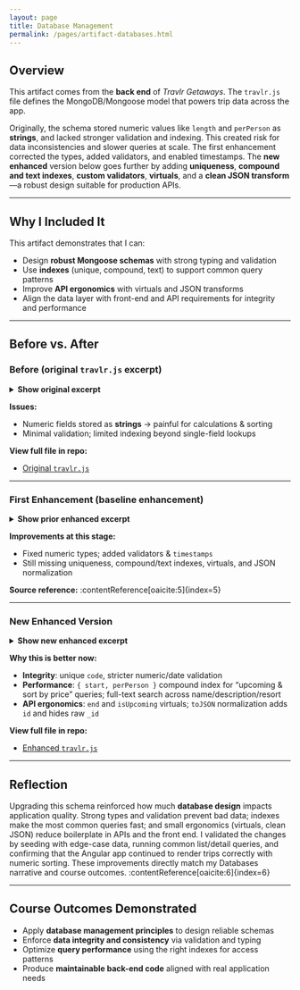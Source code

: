 ```yaml
---
layout: page
title: Database Management
permalink: /pages/artifact-databases.html
---
```


## Overview

This artifact comes from the **back end** of *Travlr Getaways*. The `travlr.js` file defines the MongoDB/Mongoose model that powers trip data across the app.

Originally, the schema stored numeric values like `length` and `perPerson` as **strings**, and lacked stronger validation and indexing. This created risk for data inconsistencies and slower queries at scale. The first enhancement corrected the types, added validators, and enabled timestamps. The **new enhanced** version below goes further by adding **uniqueness**, **compound and text indexes**, **custom validators**, **virtuals**, and a **clean JSON transform**—a robust design suitable for production APIs.  


---

## Why I Included It

This artifact demonstrates that I can:
- Design **robust Mongoose schemas** with strong typing and validation
- Use **indexes** (unique, compound, text) to support common query patterns
- Improve **API ergonomics** with virtuals and JSON transforms
- Align the data layer with front-end and API requirements for integrity and performance

---

## Before vs. After

### Before (original `travlr.js` excerpt)

<details>
  <summary><strong>Show original excerpt</strong></summary>

{% highlight javascript %}
const mongoose = require('mongoose');

// ====== Schema Definition ======
// Defines the shape of a Trip document in MongoDB
const tripSchema = new mongoose.Schema({
  code: { type: String, required: true, index: true },
  name: { type: String, required: true, index: true },
  length: { type: String, required: true },      // string (inefficient)
  start: { type: Date, required: true },
  resort: { type: String, required: true },
  perPerson: { type: String, required: true },   // string (inefficient)
  image: { type: String, required: true },
  description: { type: String, required: true }
});

const Trip = mongoose.model('trips', tripSchema);
module.exports = Trip;
{% endhighlight %}

</details>

**Issues:**  
- Numeric fields stored as **strings** → painful for calculations & sorting  
- Minimal validation; limited indexing beyond single-field lookups  

**View full file in repo:**  
- [Original `travlr.js`](https://github.com/JohnM97/CS499-ePortfolio/blob/main/artifacts/databases/original/travlr.js)

---

### First Enhancement (baseline enhancement)

<details>
  <summary><strong>Show prior enhanced excerpt</strong></summary>

{% highlight javascript %}
const tripSchema = new mongoose.Schema({
  code: { type: String, required: [true, 'Trip code is required'], index: true, trim: true },
  name: { type: String, required: [true, 'Trip name is required'], index: true, trim: true },
  length: { type: Number, required: [true, 'Trip length is required'], min: [1, 'Trip length must be at least 1 day'] },
  start: { type: Date, required: [true, 'Start date is required'] },
  resort: { type: String, required: [true, 'Resort name is required'], trim: true },
  perPerson: { type: Number, required: [true, 'Price per person is required'], min: [0, 'Price must be a positive number'] },
  image: { type: String, required: [true, 'Image path is required'], trim: true, default: 'default-trip.jpg' },
  description: { type: String, required: [true, 'Trip description is required'], trim: true }
}, { timestamps: true });
{% endhighlight %}

</details>

**Improvements at this stage:**  
- Fixed numeric types; added validators & `timestamps`  
- Still missing uniqueness, compound/text indexes, virtuals, and JSON normalization

**Source reference:** :contentReference[oaicite:5]{index=5}

---

### New Enhanced Version

<details>
  <summary><strong>Show new enhanced excerpt</strong></summary>

{% highlight javascript %}
// Uniqueness, compound & text indexes, custom validators, virtuals & JSON transform
tripSchema.index({ start: 1, perPerson: 1 });
tripSchema.index({ name: 'text', description: 'text', resort: 'text' });

tripSchema.virtual('end').get(function () {
  if (!this.start || !this.length) return undefined;
  const end = new Date(this.start);
  end.setDate(end.getDate() + Number(this.length));
  return end;
});

tripSchema.virtual('isUpcoming').get(function () {
  return this.start && this.start.getTime() > Date.now();
});

const Trip = mongoose.model('trips', tripSchema);
module.exports = Trip;
{% endhighlight %}

</details>

**Why this is better now:**  
- **Integrity**: unique `code`, stricter numeric/date validation  
- **Performance**: `{ start, perPerson }` compound index for “upcoming & sort by price” queries; full-text search across name/description/resort  
- **API ergonomics**: `end` and `isUpcoming` virtuals; `toJSON` normalization adds `id` and hides raw `_id`

**View full file in repo:**  
- [Enhanced `travlr.js`](https://github.com/JohnM97/CS499-ePortfolio/blob/main/artifacts/databases/enhanced/travlr.js)

---

## Reflection

Upgrading this schema reinforced how much **database design** impacts application quality. Strong types and validation prevent bad data; indexes make the most common queries fast; and small ergonomics (virtuals, clean JSON) reduce boilerplate in APIs and the front end. I validated the changes by seeding with edge-case data, running common list/detail queries, and confirming that the Angular app continued to render trips correctly with numeric sorting. These improvements directly match my Databases narrative and course outcomes. :contentReference[oaicite:6]{index=6}

---

## Course Outcomes Demonstrated

- Apply **database management principles** to design reliable schemas  
- Enforce **data integrity and consistency** via validation and typing  
- Optimize **query performance** using the right indexes for access patterns  
- Produce **maintainable back-end code** aligned with real application needs
